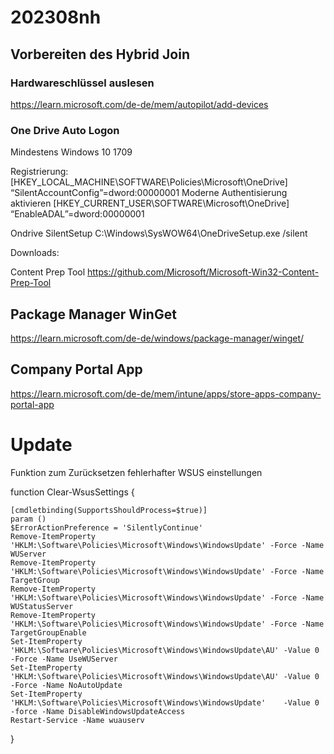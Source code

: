 # 202308nh
## Vorbereiten des Hybrid Join
### Hardwareschlüssel auslesen
https://learn.microsoft.com/de-de/mem/autopilot/add-devices


### One Drive Auto Logon
Mindestens  Windows 10 1709

Registrierung:
 [HKEY_LOCAL_MACHINE\SOFTWARE\Policies\Microsoft\OneDrive] “SilentAccountConfig”=dword:00000001
 Moderne Authentisierung aktivieren
 [HKEY_CURRENT_USER\SOFTWARE\Microsoft\OneDrive] “EnableADAL”=dword:00000001
 
 Ondrive SilentSetup
 C:\Windows\SysWOW64\OneDriveSetup.exe /silent
 
 Downloads:
 
 Content Prep Tool
 https://github.com/Microsoft/Microsoft-Win32-Content-Prep-Tool
 
 
 ## Package Manager WinGet
 https://learn.microsoft.com/de-de/windows/package-manager/winget/

 
 ## Company Portal App
 https://learn.microsoft.com/de-de/mem/intune/apps/store-apps-company-portal-app
 # Update
 
 
 
 Funktion zum Zurücksetzen fehlerhafter WSUS einstellungen
 
 function Clear-WsusSettings {
 
    [cmdletbinding(SupportsShouldProcess=$true)]
    param ()
    $ErrorActionPreference = 'SilentlyContinue'
    Remove-ItemProperty 'HKLM:\Software\Policies\Microsoft\Windows\WindowsUpdate' -Force -Name WUServer
    Remove-ItemProperty 'HKLM:\Software\Policies\Microsoft\Windows\WindowsUpdate' -Force -Name TargetGroup
    Remove-ItemProperty 'HKLM:\Software\Policies\Microsoft\Windows\WindowsUpdate' -Force -Name WUStatusServer
    Remove-ItemProperty 'HKLM:\Software\Policies\Microsoft\Windows\WindowsUpdate' -Force -Name TargetGroupEnable
    Set-ItemProperty 'HKLM:\Software\Policies\Microsoft\Windows\WindowsUpdate\AU' -Value 0 -Force -Name UseWUServer
    Set-ItemProperty 'HKLM:\Software\Policies\Microsoft\Windows\WindowsUpdate\AU' -Value 0 -Force -Name NoAutoUpdate
    Set-ItemProperty 'HKLM:\Software\Policies\Microsoft\Windows\WindowsUpdate'    -Value 0 -force -Name DisableWindowsUpdateAccess
    Restart-Service -Name wuauserv
}
 


